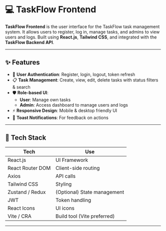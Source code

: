 # 💻 TaskFlow Frontend

**TaskFlow Frontend** is the user interface for the TaskFlow task management system. It allows users to register, log in, manage tasks, and admins to view users and logs. Built using **React.js**, **Tailwind CSS**, and integrated with the **TaskFlow Backend API**.

---

## ✨ Features

- 🔐 **User Authentication**: Register, login, logout, token refresh
- 📋 **Task Management**: Create, view, edit, delete tasks with status filters & search
- 🛡 **Role-based UI**:
  - **User**: Manage own tasks
  - **Admin**: Access dashboard to manage users and logs
- ⚡ **Responsive Design**: Mobile & desktop friendly UI
- 💬 **Toast Notifications**: For feedback on actions

---

## 🧰 Tech Stack

| Tech             | Use                         |
|------------------|-----------------------------|
| React.js         | UI Framework                |
| React Router DOM | Client-side routing         |
| Axios            | API calls                   |
| Tailwind CSS     | Styling                     |
| Zustand / Redux  | (Optional) State management |
| JWT              | Token handling              |
| React Icons      | UI icons                    |
| Vite / CRA       | Build tool (Vite preferred) |

---



